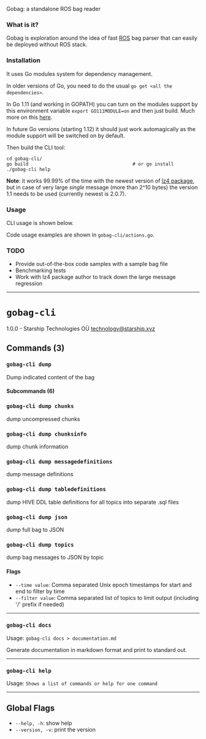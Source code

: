 Gobag: a standalone ROS bag reader

### What is it?

Gobag is exploration around the idea of fast [ROS](http://www.ros.org/ "Robot Operating System") bag parser that can easily be deployed without ROS stack.

### Installation

It uses Go modules system for dependency management.

In older versions of Go, you need to do the usual `go get <all the dependencies>`.

In Go 1.11 (and working in GOPATH) you can turn on the modules support by this environment variable `export GO111MODULE=on` and then just build. Much more on this [here](https://github.com/golang/go/wiki/Modules#how-to-define-a-module).

In future Go versions (starting 1.12) it should just work automagically as the module support will be switched on by default.

Then build the CLI tool:

```
cd gobag-cli/
go build                                      # or go install
./gobag-cli help
```

**Note**: it works 99.99% of the time with the newest version of [lz4 package](https://github.com/pierrec/lz4), but in case of very large _single_ message (more than 2^10 bytes) the version 1.1 needs to be used (currently newest is 2.0.7).

### Usage

CLI usage is shown below.

Code usage examples are shown in `gobag-cli/actions.go`.

### TODO

* Provide out-of-the-box code samples with a sample bag file
* Benchmarking tests
* Work with lz4 package author to track down the large message regression

---
# `gobag-cli`

1.0.0 - Starship Technologies OÜ <technology@starship.xyz>

## Commands (3)

### `gobag-cli dump`

Dump indicated content of the bag 

#### Subcommands (6)

### `gobag-cli dump chunks`

dump uncompressed chunks

### `gobag-cli dump chunksinfo`

dump chunk information

### `gobag-cli dump messagedefinitions`

dump message definitions

### `gobag-cli dump tabledefinitions`

dump HIVE DDL table definitions for all topics into separate .sql files

### `gobag-cli dump json`

dump full bag to JSON

### `gobag-cli dump topics`

dump bag messages to JSON by topic

#### Flags

- `--time value`: Comma separated Unix epoch timestamps for start and end to filter by time
- `--filter value`: Comma separated list of topics to limit output (including '/' prefix if needed)


---

### `gobag-cli docs`

Usage: `gobag-cli docs > documentation.md`

Generate documentation in markdown format and print to standard out.

---

### `gobag-cli help`

Usage: `Shows a list of commands or help for one command`

---

## Global Flags

- `--help, -h`: show help
- `--version, -v`: print the version


